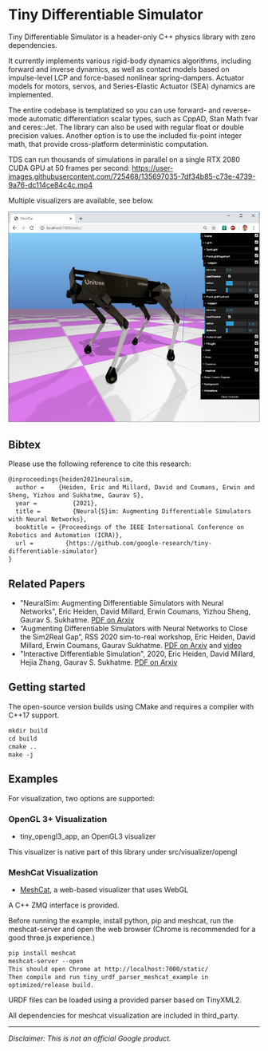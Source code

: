 # Tiny Differentiable Simulator

Tiny Differentiable Simulator is a header-only C++ physics library with zero dependencies.

It currently implements various rigid-body dynamics algorithms, including forward and inverse dynamics, as well as contact models based on impulse-level LCP and force-based nonlinear spring-dampers. Actuator models for motors, servos, and Series-Elastic Actuator (SEA) dynamics are implemented.

The entire codebase is templatized so you can use forward- and reverse-mode automatic differentiation
scalar types, such as CppAD, Stan Math fvar and ceres::Jet. The library can also be used with
regular float or double precision values. Another option is to use the included
fix-point integer math, that provide cross-platform deterministic computation.

TDS can run thousands of simulations in parallel on a single RTX 2080 CUDA GPU at 50 frames per second:
https://user-images.githubusercontent.com/725468/135697035-7df34b85-c73e-4739-9a76-dc114ce84c4c.mp4

Multiple visualizers are available, see below.

![](https://github.com/erwincoumans/tiny-differentiable-simulator/blob/master/data/trb_meshcat.jpg)

## Bibtex
Please use the following reference to cite this research:

```
@inproceedings{heiden2021neuralsim,
  author =	  {Heiden, Eric and Millard, David and Coumans, Erwin and Sheng, Yizhou and Sukhatme, Gaurav S},
  year =		  {2021},
  title =		  {Neural{S}im: Augmenting Differentiable Simulators with Neural Networks},
  booktitle = {Proceedings of the IEEE International Conference on Robotics and Automation (ICRA)},
  url =		    {https://github.com/google-research/tiny-differentiable-simulator}
}
```

## Related Papers
* "NeuralSim: Augmenting Differentiable Simulators with Neural Networks", Eric Heiden, David Millard, Erwin Coumans, Yizhou Sheng, Gaurav S. Sukhatme. [PDF on Arxiv](https://arxiv.org/abs/2011.04217)
* “Augmenting Differentiable Simulators with Neural Networks to Close the Sim2Real Gap”, RSS 2020 sim-to-real workshop, Eric Heiden, David Millard, Erwin Coumans, Gaurav Sukhatme. [PDF on Arxiv](https://sim2real.github.io/assets/papers/2020/heiden.pdf) and [video](https://www.youtube.com/watch?v=awhkI5xtFa0)
* "Interactive Differentiable Simulation", 2020, Eric Heiden, David Millard, Hejia Zhang, Gaurav S. Sukhatme. [PDF on Arxiv](https://arxiv.org/abs/1905.10706)

## Getting started
The open-source version builds using CMake and requires a compiler with C++17 support.

```
mkdir build
cd build
cmake ..
make -j
```

## Examples

For visualization, two options are supported:

### OpenGL 3+ Visualization

* tiny_opengl3_app, an OpenGL3 visualizer

This visualizer is native part of this library under src/visualizer/opengl

### MeshCat Visualization

* [MeshCat](https://github.com/rdeits/meshcat), a web-based visualizer that uses WebGL

A C++ ZMQ interface is provided.

Before running the example, install python, pip and meshcat, run the meshcat-server 
and open the web browser (Chrome is recommended for a good three.js experience.)
```
pip install meshcat
meshcat-server --open
This should open Chrome at http://localhost:7000/static/
Then compile and run tiny_urdf_parser_meshcat_example in optimized/release build.
```

URDF files can be loaded using a provided parser based on TinyXML2.

All dependencies for meshcat visualization are included in third_party.

---

*Disclaimer: This is not an official Google product.*


